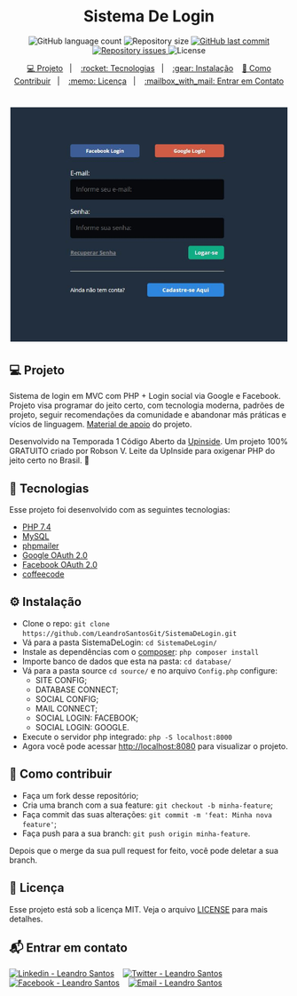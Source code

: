 ﻿<h1 align="center">
   Sistema De Login
</h1>

<p align="center">
  <img alt="GitHub language count" src="https://img.shields.io/github/languages/count/LeandroSantosGit/SistemaDeLogin?color=34cb70">

  <img alt="Repository size" src="https://img.shields.io/github/repo-size/LeandroSantosGit/SistemaDeLogin?color=34cb70">
  
  <a href="https://github.com/LeandroSantosGit/SistemaDeLogin/commits/master">
    <img alt="GitHub last commit" src="https://img.shields.io/github/last-commit/LeandroSantosGit/SistemaDeLogin?color=34cb70">
  </a>

  <a href="https://github.com/LeandroSantosGit/SistemaDeLogin/issues">
    <img alt="Repository issues" src="https://img.shields.io/github/issues/LeandroSantosGit/SistemaDeLogin?color=34cb70">
  </a>
  <img alt="License" src="https://img.shields.io/badge/license-MIT-brightgreen?color=34cb70">
</p>

<p align="center">
  <a href="#-Projeto">💻 Projeto</a>&nbsp;&nbsp;&nbsp;|&nbsp;&nbsp;&nbsp;
  <a href="#rocket-tecnologias"> :rocket: Tecnologias</a>&nbsp;&nbsp;&nbsp;|&nbsp;&nbsp;&nbsp;
  <a href="#gear-instalação"> :gear: Instalação</a>&nbsp;&nbsp;&nbsp;
  <a href="#-como-contribuir">🤔 Como Contribuir</a>&nbsp;&nbsp;&nbsp;|&nbsp;&nbsp;&nbsp;
  <a href="#memo-licença"> :memo: Licença</a>&nbsp;&nbsp;&nbsp;|&nbsp;&nbsp;&nbsp;
  <a href="#-mailbox_with_mail"> :mailbox_with_mail: Entrar em Contato</a>
</p>

<h1 align="center">
    <img alt="SistemaDeLogin" title="#SistemaDeLogin" src=".github/sistemaLogin.JPG" width="500px" />
</h1>

## 💻 Projeto

Sistema de login em MVC com PHP + Login social via Google e Facebook. Projeto visa programar do jeito certo, com tecnologia moderna, padrões de projeto, seguir recomendações da comunidade e abandonar más práticas e vícios de linguagem. [Material de apoio](https://pages.upinside.com.br/codigoaberto/t1/) do projeto.

Desenvolvido na Temporada 1 Código Aberto da [Upinside](https://www.upinside.com.br/). Um projeto 100% GRATUITO criado por Robson V. Leite da UpInside para oxigenar PHP do jeito certo no Brasil. 🐘


## :rocket: Tecnologias

Esse projeto foi desenvolvido com as seguintes tecnologias:

- [PHP 7.4](https://php.net/)
- [MySQL](https://www.mysql.com/)
- [phpmailer](https://packagist.org/packages/phpmailer/phpmailer)
- [Google OAuth 2.0](https://packagist.org/packages/league/oauth2-google)
- [Facebook OAuth 2.0](https://packagist.org/packages/league/oauth2-facebook)
- [coffeecode](https://packagist.org/packages/league/oauth2-google?query=coffeecode&tags=coffeecode~upinside)

## :gear: Instalação

* Clone o repo: ```git clone https://github.com/LeandroSantosGit/SistemaDeLogin.git```
* Vá para a pasta SistemaDeLogin: ```cd SistemaDeLogin/```
* Instale as dependências com o [composer](https://getcomposer.org/): ```php composer install```
* Importe banco de dados que esta na pasta: ```cd database/```
* Vá para a pasta source ```cd source/``` e no arquivo ```Config.php``` configure: 
    * SITE CONFIG;
    * DATABASE CONNECT;
    * SOCIAL CONFIG;
    * MAIL CONNECT;
    * SOCIAL LOGIN: FACEBOOK;
    * SOCIAL LOGIN: GOOGLE.
* Execute o servidor php integrado: ```php -S localhost:8000``` 
* Agora você pode acessar [http://localhost:8080](http://localhost:8080) para visualizar o projeto.

## 🤔 Como contribuir

- Faça um fork desse repositório;
- Cria uma branch com a sua feature: `git checkout -b minha-feature`;
- Faça commit das suas alterações: `git commit -m 'feat: Minha nova feature'`;
- Faça push para a sua branch: `git push origin minha-feature`.

Depois que o merge da sua pull request for feito, você pode deletar a sua branch.

## :memo: Licença

Esse projeto está sob a licença MIT. Veja o arquivo [LICENSE](LICENSE.md) para mais detalhes.

## :mailbox_with_mail: Entrar em contato

<a href="https://www.linkedin.com/in/leandro-s-7811b1151/" target="_blank" ><img alt="Linkedin - Leandro Santos" src="https://img.shields.io/badge/Linkedin--%23F8952D?style=social&logo=linkedin"></a>&nbsp;&nbsp;&nbsp;
<a href="https://twitter.com/rockgolmetal" target="_blank" ><img alt="Twitter - Leandro Santos" src="https://img.shields.io/badge/Twitter--%23F8952D?style=social&logo=twitter"></a>&nbsp;&nbsp;&nbsp;
<a href="https://www.facebook.com/leandro.santos.71216" target="_blank" ><img alt="Facebook - Leandro Santos" src="https://img.shields.io/badge/Facebook--%23F8952D?style=social&logo=facebook"></a>&nbsp;&nbsp;&nbsp;
<a href="mailto:santosdeveloper19@gmail.com" target="_blank" >
  <img alt="Email - Leandro Santos" src="https://img.shields.io/badge/Email--%23F8952D?style=social&logo=gmail">
</a> 
